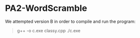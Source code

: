 # PA2-WordScramble

We attempted version B
in order to compile and run the program:
>g++ -o c.exe classy.cpp
> ./c.exe
